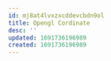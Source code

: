 ```yaml
---
id: mj8at4lvxzxcddevcbdn9ol
title: Opengl Cordinate
desc: ''
updated: 1691736196989
created: 1691736196989
---
```

